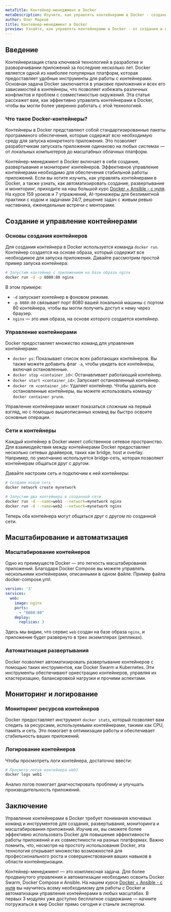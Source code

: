 ```yaml
---
metaTitle: Контейнер-менеджмент в Docker
metaDescription: Изучите, как управлять контейнерами в Docker - созданием, развертыванием и мониторингом. Простые примеры и ключевые концепции помогут вам освоить контейнер-менеджмент.
author: Олег Марков
title: Контейнер-менеджмент в Docker
preview: Узнайте, как управлять контейнерами в Docker - от создания и настройки до масштабирования и мониторинга. Давайте разберем основные функции и возможности Docker.
---
```


## Введение

Контейнеризация стала ключевой технологией в разработке и разворачивании приложений за последние несколько лет. Docker является одной из наиболее популярных платформ, которая предоставляет удобные инструменты для работы с контейнерами. Основная задача Docker заключается в упаковке приложения и всех его зависимостей в контейнеры, что позволяет избежать различных конфликтов и проблем с совместимостью окружений. Эта статья расскажет вам, как эффективно управлять контейнерами в Docker, чтобы вы могли более уверенно работать с этой технологией.

### Что такое Docker-контейнеры?

Контейнеры в Docker представляют собой стандартизированные пакеты программного обеспечения, которые содержат всю необходимую среду для запуска конкретного приложения. Это позволяет разработчикам запускать приложения одинаково на любых системах — от локальных компьютеров до масштабных облачных платформ.

Контейнер-менеджмент в Docker включает в себя создание, развертывание и мониторинг контейнеров.  Эффективное управление контейнерами необходимо для обеспечения стабильной работы приложений.  Если вы хотите изучить, как управлять контейнерами в Docker, а также узнать, как автоматизировать создание, развертывание и мониторинг, приходите на наш большой курс [Docker + Ansible - с нуля](https://purpleschool.ru/course/docker?utm_source=knowledgebase&utm_medium=text&utm_campaign=Konteyner-menedzhment_v_Docker). На курсе 159 уроков и 7 упражнений, AI-тренажеры для безлимитной практики с кодом и задачами 24/7, решение задач с живым ревью наставника, еженедельные встречи с менторами.

## Создание и управление контейнерами

### Основы создания контейнеров

Для создания контейнера в Docker используется команда `docker run`. Контейнер создается на основе образа, который содержит все необходимое для запуска приложения. Давайте рассмотрим простой пример запуска контейнера:

```bash
# Запустим контейнер с приложением на базе образа nginx
docker run -d -p 8080:80 nginx
```

В этом примере:

- `-d` запускает контейнер в фоновом режиме.
- `-p 8080:80` связывает порт 8080 вашей локальной машины с портом 80 контейнера, чтобы вы могли получить доступ к нему через браузер.
- `nginx` — это имя образа, на основе которого создается контейнер.

### Управление контейнерами

Docker предоставляет множество команд для управления контейнерами:

- `docker ps`: Показывает список всех работающих контейнеров. Вы также можете добавить флаг `-a`, чтобы увидеть все контейнеры, включая остановленные.
- `docker stop <container_id>`: Останавливает работающий контейнер.
- `docker start <container_id>`: Запускает остановленный контейнер.
- `docker rm <container_id>`: Удаляет контейнер. Чтобы удалить все остановленные контейнеры, вы можете использовать команду `docker container prune`.

Управление контейнерами может показаться сложным на первый взгляд, но с помощью вышеописанных команд вы быстро освоите основные операции.

### Сети и контейнеры

Каждый контейнер в Docker имеет собственное сетевое пространство. Для взаимодействия между контейнерами Docker предоставляет несколько сетевых драйверов, таких как bridge, host и overlay. Например, по умолчанию используется bridge-сеть, которая позволяет контейнерам общаться друг с другом.

Давайте настроим сеть и подключим к ней контейнеры:

```bash
# Создаем новую сеть
docker network create mynetwork

# Запустим два контейнера в созданной сети
docker run -d --name=web1 --network=mynetwork nginx
docker run -d --name=web2 --network=mynetwork nginx
```

Теперь оба контейнера могут общаться друг с другом по созданной сети. 

## Масштабирование и автоматизация

### Масштабирование контейнеров

Одно из преимуществ Docker — это легкость масштабирования приложений. Благодаря Docker Compose вы можете управлять несколькими контейнерами, описанными в одном файле. Пример файла docker-compose.yml:

```yaml
version: '3'
services:
  web:
    image: nginx
    ports:
      - "8080:80"
    deploy:
      replicas: 3
```

Здесь мы видим, что сервис `web` создан на базе образа `nginx`, и приложение будет развернуто в трех экземплярах (репликах).

### Автоматизация развертывания

Docker позволяет автоматизировать развертывание контейнеров с помощью таких инструментов, как Docker Swarm и Kubernetes. Эти инструменты обеспечивают оркестрацию контейнеров, управляя их кластеризацию, балансировкой нагрузки и прочими аспектами.

## Мониторинг и логирование

### Мониторинг ресурсов контейнеров

Docker предоставляет инструмент `docker stats`, который позволяет вам следить за ресурсами, используемыми контейнерами, такими как CPU, память и сеть. Это помогает в оптимизации работы и обеспечивает стабильность ваших приложений.

### Логирование контейнеров

Чтобы просмотреть логи контейнера, достаточно ввести:

```bash
# Просмотр логов контейнера web1
docker logs web1
```

Анализ логов помогает диагностировать проблему и улучшать производительность приложений.

## Заключение

Управление контейнерами в Docker требует понимания ключевых команд и инструментов для создания, развертывания, мониторинга и масштабирования приложений. Изучив их, вы сможете более эффективно использовать Docker для повышения эффективности работы приложений и их совместимости на разных платформах. Важно помнить, что, несмотря на простоту использования Docker, эта технология открывает множество возможностей для профессионального роста и совершенствования ваших навыков в области контейнеризации.

Контейнер-менеджмент — это комплексная задача. Для более продвинутого управления и автоматизации необходимо освоить Docker Swarm, Docker Compose и Ansible. На нашем курсе [Docker + Ansible - с нуля](https://purpleschool.ru/course/docker?utm_source=knowledgebase&utm_medium=text&utm_campaign=Konteyner-menedzhment_v_Docker) вы научитесь всему необходимому для работы с Docker и автоматизации управления контейнерами в любых масштабах. В первых 3 модулях уже доступно бесплатное содержание — начните погружаться в мир Docker прямо сегодня и станьте экспертом.
